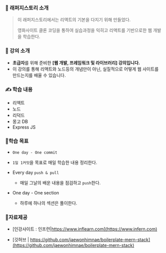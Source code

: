 ### :gem: 래퍼지스토리 소개

> 이 래퍼지스토리에서는 리액트의 기본을 다지기 위해 만들었다.
>
> 영화사이트 클론 코딩을 통하여 실습과정을 익히고 리액트를 기반으로한 웹 개발을 학습한다.



### 📝 강의 소개

- **초급자**를 위해 준비한 **[웹 개발, 프레임워크 및 라이브러리] 강의입니다.**
- 이 강의를 통해 리액트와 노드등의 개념만이 아닌, 실질적으로 어떻게 웹 사이트를 만드는지를 배울 수 있습니다.



### ✍ 학습 내용

- 리액트
- 노드
- 리덕드
- 몽고 DB
- Express JS



### :dart:학습 목표

- `One day - One commit`

- `1일 1커밋`을 목표로 매일 학습한 내용 정리한다.

- Every day `push & pull`
  - 매일 그날의 배운 내용을 점검하고 `push`한다.
- One day  - One section
  - 하루에 하나의 섹션은 풀이한다.



### :book:자료제공

- [인강사이트 : 인프런|https://www.inflearn.com](https://www.infern.com)

- [깃허브 | https://github.com/jaewonhimnae/boilerplate-mern-stack](https://github.com/jaewonhimnae/boilerplate-mern-stack)

  

